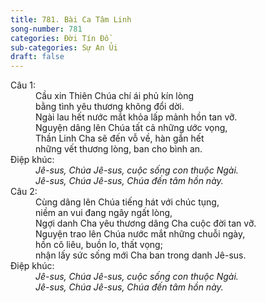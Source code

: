 ```yaml
---
title: 781. Bài Ca Tâm Linh
song-number: 781
categories: Đời Tín Đồ
sub-categories: Sự An Ủi
draft: false
---
```

<dl><dt>Câu 1:</dt><dd data-verse="1">Cầu xin Thiên Chúa chí ái phủ kín lòng <br/>bằng tình yêu thương không đổi dời. <br/>Ngài lau hết nước mắt khỏa lấp mảnh hồn tan vỡ. <br/>Nguyện dâng lên Chúa tất cả những ước vọng, <br/>Thần Linh Cha sẽ đến vỗ về, hàn gắn hết <br/>những vết thương lòng, ban cho bình an. </dd><dt>Điệp khúc:</dt><dd data-chorus="1"><em>Jê-sus, Chúa Jê-sus, cuộc sống con thuộc Ngài. <br/>Jê-sus, Chúa Jê-sus, Chúa đến tâm hồn này. </em></dd><dt>Câu 2:</dt><dd data-verse="2">Cùng dâng lên Chúa tiếng hát với chúc tụng, <br/>niềm an vui đang ngây ngất lòng, <br/>Ngợi danh Cha yêu thương dâng Cha cuộc đời tan vỡ. <br/>Nguyện trao lên Chúa nước mắt những chuỗi ngày, <br/>hồn cô liêu, buồn lo, thất vọng; <br/>nhận lấy sức sống mới Cha ban trong danh Jê-sus. </dd><dt>Điệp khúc:</dt><dd data-chorus="1"><em>Jê-sus, Chúa Jê-sus, cuộc sống con thuộc Ngài. <br/>Jê-sus, Chúa Jê-sus, Chúa đến tâm hồn này. </em></dd></dl>